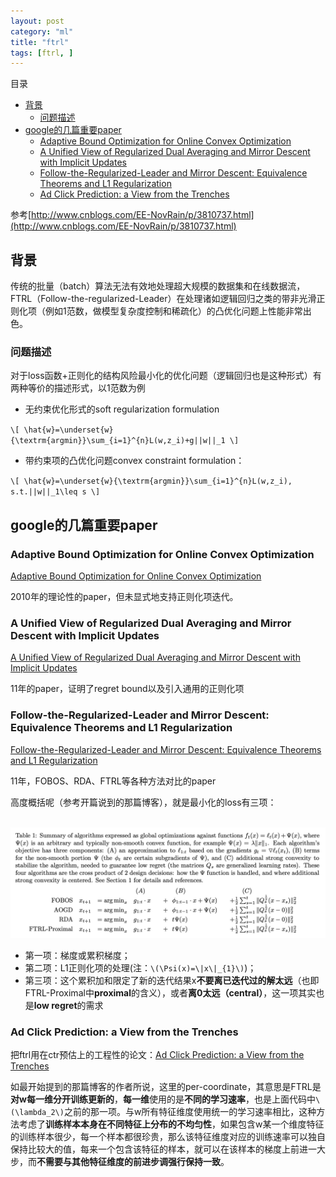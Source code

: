 ```yaml
---
layout: post
category: "ml"
title: "ftrl"
tags: [ftrl, ]
---
```


目录

<!-- TOC -->

- [背景](#背景)
    - [问题描述](#问题描述)
- [google的几篇重要paper](#google的几篇重要paper)
    - [Adaptive Bound Optimization for Online Convex Optimization](#adaptive-bound-optimization-for-online-convex-optimization)
    - [A Unified View of Regularized Dual Averaging and Mirror Descent with Implicit Updates](#a-unified-view-of-regularized-dual-averaging-and-mirror-descent-with-implicit-updates)
    - [Follow-the-Regularized-Leader and Mirror Descent: Equivalence Theorems and L1 Regularization](#follow-the-regularized-leader-and-mirror-descent-equivalence-theorems-and-l1-regularization)
    - [Ad Click Prediction: a View from the Trenches](#ad-click-prediction-a-view-from-the-trenches)

<!-- /TOC -->

参考[http://www.cnblogs.com/EE-NovRain/p/3810737.html](http://www.cnblogs.com/EE-NovRain/p/3810737.html)

## 背景

传统的批量（batch）算法无法有效地处理超大规模的数据集和在线数据流，FTRL（Follow-the-regularized-Leader）在处理诸如逻辑回归之类的带非光滑正则化项（例如1范数，做模型复杂度控制和稀疏化）的凸优化问题上性能非常出色。

### 问题描述

对于loss函数+正则化的结构风险最小化的优化问题（逻辑回归也是这种形式）有两种等价的描述形式，以1范数为例

+ 无约束优化形式的soft regularization formulation

`\[
\hat{w}=\underset{w}{\textrm{argmin}}\sum_{i=1}^{n}L(w,z_i)+g||w||_1
\]`

+ 带约束项的凸优化问题convex constraint formulation：

`\[
\hat{w}=\underset{w}{\textrm{argmin}}\sum_{i=1}^{n}L(w,z_i), s.t.||w||_1\leq s
\]`

## google的几篇重要paper

### Adaptive Bound Optimization for Online Convex Optimization

[Adaptive Bound Optimization for Online Convex Optimization](https://static.googleusercontent.com/media/research.google.com/zh-CN//pubs/archive/36483.pdf)

2010年的理论性的paper，但未显式地支持正则化项迭代。

### A Unified View of Regularized Dual Averaging and Mirror Descent with Implicit Updates

[A Unified View of Regularized Dual Averaging and Mirror Descent with Implicit Updates](https://pdfs.semanticscholar.org/50eb/06a0e58962715393d7adc26318b54521db9b.pdf)

11年的paper，证明了regret bound以及引入通用的正则化项

### Follow-the-Regularized-Leader and Mirror Descent: Equivalence Theorems and L1 Regularization

[Follow-the-Regularized-Leader and Mirror Descent: Equivalence Theorems and L1 Regularization](https://static.googleusercontent.com/media/research.google.com/zh-CN//pubs/archive/37013.pdf)

11年，FOBOS、RDA、FTRL等各种方法对比的paper

高度概括呢（参考开篇说到的那篇博客），就是最小化的loss有三项：

<html>
<br/>
<img src='../assets/ftrl-and-other.png' style='max-height: 300px'/>
<br/>
</html>

+ 第一项：梯度或累积梯度；
+ 第二项：L1正则化项的处理(注：`\(\Psi(x)=\|x\|_{1}\)`)；
+ 第三项：这个累积加和限定了新的迭代结果x**不要离已迭代过的解太远**（也即FTRL-Proximal中**proximal**的含义），或者**离0太远（central）**，这一项其实也是**low regret**的需求

### Ad Click Prediction: a View from the Trenches

把ftrl用在ctr预估上的工程性的论文：[Ad Click Prediction: a View from the Trenches](http://www.eecs.tufts.edu/~dsculley/papers/ad-click-prediction.pdf)

如最开始提到的那篇博客的作者所说，这里的per-coordinate，其意思是FTRL是**对w每一维分开训练更新的**，**每一维**使用的是**不同的学习速率**，也是上面代码中`\(\lambda_2\)`之前的那一项。与w所有特征维度使用统一的学习速率相比，这种方法考虑了**训练样本本身在不同特征上分布的不均匀性**，如果包含w某一个维度特征的训练样本很少，每一个样本都很珍贵，那么该特征维度对应的训练速率可以独自保持比较大的值，每来一个包含该特征的样本，就可以在该样本的梯度上前进一大步，而**不需要与其他特征维度的前进步调强行保持一致**。